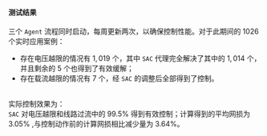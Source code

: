 #### 测试结果
三个 `Agent` 流程同时启动，每周更新两次，以确保控制性能。对于此期间的 $1026$ 个实时应用案例：  
+  存在电压越限的情况有 $1,019$ 个，其中 `SAC` 代理完全解决了其中的 $1,014$ 个，并且剩余的 $5$ 个也得到了有效缓解；  
+  存在载流越限的情况有 $7$ 个，经 `SAC` 的调整后全部得到了控制。  
&nbsp;  

实际控制效果为：  
`SAC` 对电压越限和线路过流中的 $99.5\%$ 得到有效控制；计算得到的平均网损为 $3.05\%$ ,与控制动作前的计算网损相比减少量为 $3.64\%$。